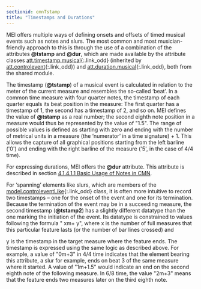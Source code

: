 ```yaml
---
sectionid: cmnTstamp
title: "Timestamps and Durations"
---
```




MEI offers multiple ways of defining onsets and offsets of timed musical events such
as
notes and slurs. The most common and most musician-friendly approach to this is through
the
use of a combination of the attributes **@tstamp** and **@dur**, which are made
available by the attribute classes [att.timestamp.musical](/v3/attribute-classes/att.timestamp.musical.html){:.link_odd}
(inherited by [att.controlevent](/v3/attribute-classes/att.controlevent.html){:.link_odd}) and [att.duration.musical](/v3/attribute-classes/att.duration.musical.html){:.link_odd}, both from the shared module.

The timestamp (**@tstamp**) of a musical event is calculated in relation
to the meter of the current measure and resembles the so-called ‘beat’.
In a common time measure with four quarter notes, the timestamp of each quarter equals
its
beat position in the measure: The first quarter has a timestamp of 1, the second has
a
timestamp of 2, and so on. MEI defines the value of **@tstamp** as a real number; the
second eighth note position in a measure would thus be represented by the value of
"1.5".
The range of possible values is defined as starting with zero and ending with the
number of
metrical units in a measure (the ‘numerator’ in a time signature) + 1.
This allows the capture of all graphical positions starting from the left barline
('0') and
ending with the right barline of the measure ('5', in the case of 4/4 time).

For expressing durations, MEI offers the **@dur** attribute. This attribute is
described in section <a class="link_ptr" title="Basic Usage of Notes in CMN" href="/v3/guidelines/cmn.html#cmnNotesBasic">4.1.4.1.1 Basic Usage of Notes in CMN</a>.

For ‘spanning’ elements like slurs, which are members of the [model.controleventLike](/v3/model-classes/model.controleventLike.html){:.link_odd} class, it is often more intuitive to record
two timestamps – one for the onset of the event and one for its termination. Because
the
termination of the event may be in a succeeding measure, the second timestamp
(**@tstamp2**) has a slightly different datatype than the one marking the initiation
of the event. Its datatype is constrained to values following the formula "
<span class="hi">x</span>m+
<span class="hi">y</span>", where 
<span class="hi">x</span> is the number of full
measures that this particular feature lasts (or the number of bar lines crossed) and

<span class="hi">y</span> is the timestamp in the target measure where the feature ends. The
timestamp is expressed using the same logic as described above. For example, a value
of
"0m+3" in 4/4 time indicates that the element bearing this attribute, a slur for example,
ends on beat 3 of the same measure where it started. A value of "1m+1.5" would indicate
an
end on the second eighth note of the following measure. In 6/8 time, the value "2m+3"
means
that the feature ends two measures later on the third eighth note.

